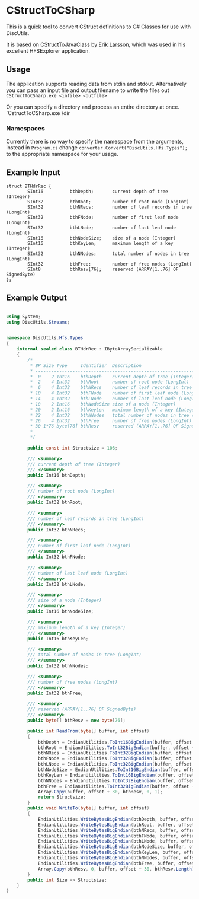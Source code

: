 CStructToCSharp
===============

This is a quick tool to convert CStruct definitions to C# Classes for use with DiscUtils.

It is based on [CStructToJavaClass](https://sourceforge.net/p/catacombae/catacombae/ci/master/tree/CStructToJavaClass/CStructToJavaClass.java) by [Erik Larsson](http://www.catacombae.org/), which was used in his excellent HFSExplorer application. 

## Usage
The application supports reading data from stdin and stdout.
Alternatively you can pass an input file and output filename to write the files out
`CStructToCSharp.exe <infile> <outfile>`

Or you can specify a directory and process an entire directory at once.
`CstructToCSharp.exe /dir <dirpath>
 
### Namespaces
Currently there is no way to specify the namespace from the arguments, instead in `Program.cs` change `converter.Convert("DiscUtils.Hfs.Types");` to the appropriate namespace for your usage.


## Example Input

```
struct BTHdrRec {
        SInt16          bthDepth;       current depth of tree (Integer)
        SInt32          bthRoot;        number of root node (LongInt)
        SInt32          bthNRecs;       number of leaf records in tree (LongInt)
        SInt32          bthFNode;       number of first leaf node (LongInt)
        SInt32          bthLNode;       number of last leaf node (LongInt)
        SInt16          bthNodeSize;    size of a node (Integer)
        SInt16          bthKeyLen;      maximum length of a key (Integer)
        SInt32          bthNNodes;      total number of nodes in tree (LongInt)
        SInt32          bthFree;        number of free nodes (LongInt)
        SInt8           bthResv[76];    reserved (ARRAY[1..76] OF SignedByte)
};
```

## Example Output

```csharp

using System;
using DiscUtils.Streams;


namespace DiscUtils.Hfs.Types
{
	internal sealed class BTHdrRec : IByteArraySerializable
	{
		/*
		 * BP Size Type     Identifier  Description                             
		 * ---------------------------------------------------------------------
		 *  0    2 Int16    bthDepth    current depth of tree (Integer)         
		 *  2    4 Int32    bthRoot     number of root node (LongInt)           
		 *  6    4 Int32    bthNRecs    number of leaf records in tree (LongInt)
		 * 10    4 Int32    bthFNode    number of first leaf node (LongInt)     
		 * 14    4 Int32    bthLNode    number of last leaf node (LongInt)      
		 * 18    2 Int16    bthNodeSize size of a node (Integer)                
		 * 20    2 Int16    bthKeyLen   maximum length of a key (Integer)       
		 * 22    4 Int32    bthNNodes   total number of nodes in tree (LongInt) 
		 * 26    4 Int32    bthFree     number of free nodes (LongInt)          
		 * 30 1*76 byte[76] bthResv     reserved (ARRAY[1..76] OF SignedByte)   
		 * 
		 */

		public const int Structsize = 106;

		/// <summary>
		/// current depth of tree (Integer)
		/// </summary>
		public Int16 bthDepth;

		/// <summary>
		/// number of root node (LongInt)
		/// </summary>
		public Int32 bthRoot;

		/// <summary>
		/// number of leaf records in tree (LongInt)
		/// </summary>
		public Int32 bthNRecs;

		/// <summary>
		/// number of first leaf node (LongInt)
		/// </summary>
		public Int32 bthFNode;

		/// <summary>
		/// number of last leaf node (LongInt)
		/// </summary>
		public Int32 bthLNode;

		/// <summary>
		/// size of a node (Integer)
		/// </summary>
		public Int16 bthNodeSize;

		/// <summary>
		/// maximum length of a key (Integer)
		/// </summary>
		public Int16 bthKeyLen;

		/// <summary>
		/// total number of nodes in tree (LongInt)
		/// </summary>
		public Int32 bthNNodes;

		/// <summary>
		/// number of free nodes (LongInt)
		/// </summary>
		public Int32 bthFree;

		/// <summary>
		/// reserved (ARRAY[1..76] OF SignedByte)
		/// </summary>
		public byte[] bthResv = new byte[76];

		public int ReadFrom(byte[] buffer, int offset)
		{
			bthDepth = EndianUtilities.ToInt16BigEndian(buffer, offset + 0);
			bthRoot = EndianUtilities.ToInt32BigEndian(buffer, offset + 2);
			bthNRecs = EndianUtilities.ToInt32BigEndian(buffer, offset + 6);
			bthFNode = EndianUtilities.ToInt32BigEndian(buffer, offset + 10);
			bthLNode = EndianUtilities.ToInt32BigEndian(buffer, offset + 14);
			bthNodeSize = EndianUtilities.ToInt16BigEndian(buffer, offset + 18);
			bthKeyLen = EndianUtilities.ToInt16BigEndian(buffer, offset + 20);
			bthNNodes = EndianUtilities.ToInt32BigEndian(buffer, offset + 22);
			bthFree = EndianUtilities.ToInt32BigEndian(buffer, offset + 26);
			Array.Copy(buffer, offset + 30, bthResv, 0, 1);
			return Structsize;
		}
		public void WriteTo(byte[] buffer, int offset)
		{
			EndianUtilities.WriteBytesBigEndian(bthDepth, buffer, offset + 0);
			EndianUtilities.WriteBytesBigEndian(bthRoot, buffer, offset + 2);
			EndianUtilities.WriteBytesBigEndian(bthNRecs, buffer, offset + 6);
			EndianUtilities.WriteBytesBigEndian(bthFNode, buffer, offset + 10);
			EndianUtilities.WriteBytesBigEndian(bthLNode, buffer, offset + 14);
			EndianUtilities.WriteBytesBigEndian(bthNodeSize, buffer, offset + 18);
			EndianUtilities.WriteBytesBigEndian(bthKeyLen, buffer, offset + 20);
			EndianUtilities.WriteBytesBigEndian(bthNNodes, buffer, offset + 22);
			EndianUtilities.WriteBytesBigEndian(bthFree, buffer, offset + 26);
			Array.Copy(bthResv, 0, buffer, offset + 30, bthResv.Length);
		}
		public int Size => Structsize;
	}
}
```